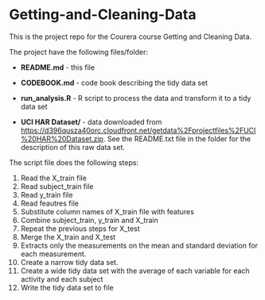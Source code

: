 # Getting-and-Cleaning-Data
This is the project repo for the Courera course Getting and Cleaning Data.

The project have the following files/folder:

- **README.md** - this file

- **CODEBOOK.md** - code book describing the tidy data set

- **run_analysis.R** - R script to process the data and transform it to a tidy data set

- **UCI HAR Dataset/** - data downloaded from https://d396qusza40orc.cloudfront.net/getdata%2Fprojectfiles%2FUCI%20HAR%20Dataset.zip. See the README.txt file in the folder for the description of this raw data set.


The script file does the following steps:

1. Read the X_train file
2. Read subject_train file
3. Read y_train file
4. Read feautres file
5. Substitute column names of X_train file with features
6. Combine subject_train, y_train and X_train
7. Repeat the previous steps for X_test
8. Merge the X_train and X_test
9. Extracts only the measurements on the mean and standard deviation for each measurement. 
10. Create a narrow tidy data set.
11. Create a wide tidy data set with the average of each variable for each activity and each subject
12. Write the tidy data set to file

